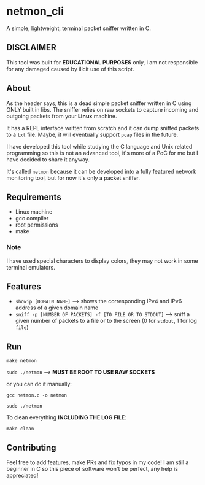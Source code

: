 # netmon_cli

A simple, lightweight, terminal packet sniffer written in C.

## DISCLAIMER

This tool was built for **EDUCATIONAL PURPOSES** only, I am not responsible for any damaged caused
by illcit use of this script.

## About 

As the header says, this is a dead simple packet sniffer written in C using ONLY built in libs. The
sniffer relies on raw sockets to capture incoming and outgoing packets from your **Linux** machine.

It has a REPL interface written from scratch and it can dump sniffed packets to a `txt` file. Maybe,
it will eventually support `pcap` files in the future.

I have developed this tool while studying the C language and Unix related programming so this is not
an advanced tool, it's more of a PoC for me but I have decided to share it anyway.

It's called `netmon` because it can be developed into a fully featured network monitoring tool, but
for now it's only a packet sniffer.

## Requirements

- Linux machine
- gcc compiler
- root permissions
- make

### Note

I have used special characters to display colors, they may not work in some terminal emulators.

## Features

- `showip [DOMAIN NAME]` --> shows the corresponding IPv4 and IPv6 address of a given domain name
- `sniff -p [NUMBER OF PACKETS] -f [TO FILE OR TO STDOUT]` --> sniff a given number of packets to a
file or to the screen (0 for `stdout`, 1 for log `file`)

## Run 

`make netmon`

`sudo ./netmon` --> **MUST BE ROOT TO USE RAW SOCKETS**

or you can do it manually:

`gcc netmon.c -o netmon`

`sudo ./netmon`

To clean everything **INCLUDING THE LOG FILE**:

`make clean`

## Contributing

Feel free to add features, make PRs and fix typos in my code! I am still a beginner in C so this
piece of software won't be perfect, any help is appreciated!
